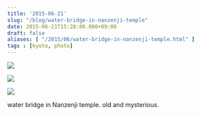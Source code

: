 ```yaml
---
title: '2015-06-21'
slug: "/blog/water-bridge-in-nanzenji-temple"
date: 2015-06-21T15:28:00.000+09:00
draft: false
aliases: [ "/2015/06/water-bridge-in-nanzenji-temple.html" ]
tags : [kyoto, photo]
---
```


  
![](https://68.media.tumblr.com/3736309c885651468fafaaa083720b39/tumblr_nqaqhjI2wj1rwrdpxo1_1280.jpg)  

  
  

  
![](https://68.media.tumblr.com/27dd689c43112c6c0e252f35d542cd81/tumblr_nqaqhjI2wj1rwrdpxo2_1280.jpg)  

  
  

  
![](https://68.media.tumblr.com/217560d4eb8b53320e4a6e86f42e466c/tumblr_nqaqhjI2wj1rwrdpxo3_1280.jpg)  

  

water bridge in Nanzenji temple. old and mysterious.